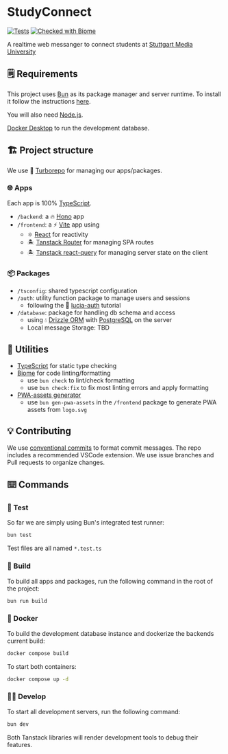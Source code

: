 # StudyConnect

[![Tests](https://github.com/DenizGazitepe/application-project-ws24/actions/workflows/test.yml/badge.svg)](https://github.com/DenizGazitepe/application-project-ws24/actions/workflows/test.yml) [![Checked with Biome](https://img.shields.io/badge/Checked_with-Biome-60a5fa?style=flat&logo=biome)](https://biomejs.dev)

A realtime web messanger to connect students at [Stuttgart Media University](https://www.hdm-stuttgart.de/)

## 🗒️ Requirements

This project uses [Bun](https://bun.sh) as its package manager and server runtime.
To install it follow the instructions [here](https://bun.sh/docs/installation).

You will also need [Node.js](https://nodejs.org/en/download).

[Docker Desktop](https://www.docker.com/) to run the development database.

## 🏗️ Project structure

We use 🚀 [Turborepo](https://turbo.build) for managing our apps/packages.

### 🌐 Apps

Each app is 100% [TypeScript](https://www.typescriptlang.org/).

- `/backend`: a 🔥 [Hono](https://hono.dev) app
- `/frontend`: a ⚡ [Vite](https://vite.dev) app using
  - ⚛️ [React](https://react.dev) for reactivity
  - 🏝️ [Tanstack Router](https://tanstack.com/router/) for managing SPA routes
  - 🏝️ [Tanstack react-query](https://tanstack.com/query) for managing server state on the client

### 📦 Packages

- `/tsconfig`: shared typescript configuration
- `/auth`: utility function package to manage users and sessions
  - following the 🔐 [lucia-auth](https://lucia-auth.com/) tutorial
- `/database`: package for handling db schema and access
  - using 💧 [Drizzle ORM](https://orm.drizzle.team/) with [PostgreSQL](https://www.postgresql.org/) on the server
  - Local message Storage: TBD

## 🧰 Utilities

- [TypeScript](https://www.typescriptlang.org/) for static type checking
- [Biome](https://biomejs.dev/) for code linting/formatting
  - use `bun check` to lint/check formatting
  - use `bun check:fix` to fix most linting errors and apply formatting
- [PWA-assets generator](https://vite-pwa-org.netlify.app/assets-generator)
  - use `bun gen-pwa-assets` in the `/frontend` package to generate PWA assets from `logo.svg`

## 💡 Contributing

We use [conventional commits](https://www.conventionalcommits.org) to format commit messages. The repo includes a recommended VSCode extension.
We use issue branches and Pull requests to organize changes.

## ⌨️ Commands

### 🧪 Test

So far we are simply using Bun's integrated test runner:

```zsh
bun test
```

Test files are all named `*.test.ts`

### 🚧 Build

To build all apps and packages, run the following command in the root of the project:

```zsh
bun run build
```

### 🐋 Docker

To build the development database instance and dockerize the backends current build:

```zsh
docker compose build
```

To start both containers:

```zsh
docker compose up -d
```

### 👨‍💻 Develop

To start all development servers, run the following command:

```zsh
bun dev
```

Both Tanstack libraries will render development tools to debug their features.
